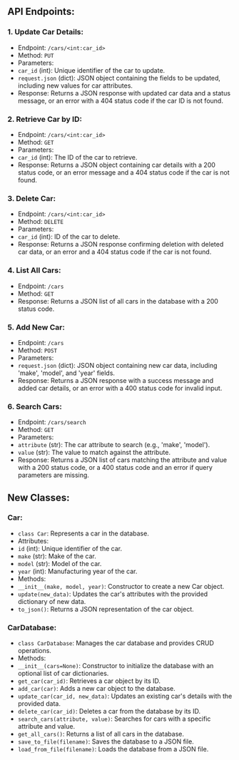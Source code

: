 ## API Endpoints:

### 1. Update Car Details:
- Endpoint: `/cars/<int:car_id>`
- Method: `PUT`
- Parameters:
 - `car_id` (int): Unique identifier of the car to update.
 - `request.json` (dict): JSON object containing the fields to be updated, including new values for car attributes.
- Response: Returns a JSON response with updated car data and a status message, or an error with a 404 status code if the car ID is not found.

### 2. Retrieve Car by ID:
- Endpoint: `/cars/<int:car_id>`
- Method: `GET`
- Parameters:
 - `car_id` (int): The ID of the car to retrieve.
- Response: Returns a JSON object containing car details with a 200 status code, or an error message and a 404 status code if the car is not found.

### 3. Delete Car:
- Endpoint: `/cars/<int:car_id>`
- Method: `DELETE`
- Parameters:
 - `car_id` (int): ID of the car to delete.
- Response: Returns a JSON response confirming deletion with deleted car data, or an error and a 404 status code if the car is not found.

### 4. List All Cars:
- Endpoint: `/cars`
- Method: `GET`
- Response: Returns a JSON list of all cars in the database with a 200 status code.

### 5. Add New Car:
- Endpoint: `/cars`
- Method: `POST`
- Parameters:
 - `request.json` (dict): JSON object containing new car data, including 'make', 'model', and 'year' fields.
- Response: Returns a JSON response with a success message and added car details, or an error with a 400 status code for invalid input.

### 6. Search Cars:
- Endpoint: `/cars/search`
- Method: `GET`
- Parameters:
 - `attribute` (str): The car attribute to search (e.g., 'make', 'model').
 - `value` (str): The value to match against the attribute.
- Response: Returns a JSON list of cars matching the attribute and value with a 200 status code, or a 400 status code and an error if query parameters are missing.

## New Classes:

### Car:
- `class Car`: Represents a car in the database.
- Attributes:
 - `id` (int): Unique identifier of the car.
 - `make` (str): Make of the car.
 - `model` (str): Model of the car.
 - `year` (int): Manufacturing year of the car.
- Methods:
 - `__init__(make, model, year)`: Constructor to create a new Car object.
 - `update(new_data)`: Updates the car's attributes with the provided dictionary of new data.
 - `to_json()`: Returns a JSON representation of the car object.

### CarDatabase:
- `class CarDatabase`: Manages the car database and provides CRUD operations.
- Methods:
 - `__init__(cars=None)`: Constructor to initialize the database with an optional list of car dictionaries.
 - `get_car(car_id)`: Retrieves a car object by its ID.
 - `add_car(car)`: Adds a new car object to the database.
 - `update_car(car_id, new_data)`: Updates an existing car's details with the provided data.
 - `delete_car(car_id)`: Deletes a car from the database by its ID.
 - `search_cars(attribute, value)`: Searches for cars with a specific attribute and value.
 - `get_all_cars()`: Returns a list of all cars in the database.
 - `save_to_file(filename)`: Saves the database to a JSON file.
 - `load_from_file(filename)`: Loads the database from a JSON file.
